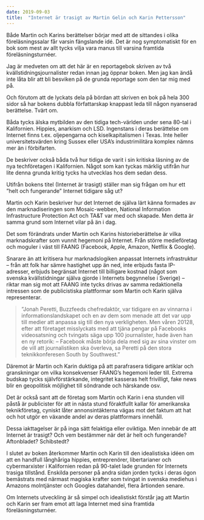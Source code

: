 ```yaml
---
date: 2019-09-03
title:  "Internet är trasigt av Martin Gelin och Karin Pettersson"
---
```

Både Martin och Karins berättelser börjar med att de sittandes i olika föreläsningssalar får varsin fängslande idé. Det är nog symptomatiskt för en bok som mest av allt tycks vilja vara manus till varsina framtida föreläsningsturnéer.

Jag är medveten om att det här är en reportagebok skriven av två kvällstidningsjournalister redan innan jag öppnar boken. Men jag kan ändå inte låta blir att bli besviken på de grunda reportage som den tar mig med på.

Och förutom att de lyckats dela på bördan att skriven en bok på hela 300 sidor så har bokens dubbla författarskap knappast leda till någon nyanserad berättelse. Tvärt om.

Båda tycks älska mytbilden av den tidiga tech-världen under sena 80-tal i Kalifornien. Hippies, anarkism och LSD. Ingenstans i deras berättelse om Internet finns t.ex. oljepengarna och kiselkapitalismen i Texas. Inte heller universitetsvärden kring Sussex eller USA’s industrimilitära komplex nämns mer än i förbifarten.

De beskriver också båda två hur tidiga de varit i sin kritiska läsning av de nya techföretagen i Kalifornien. Något som kan tyckas märklig utifrån hur lite denna grunda kritig tycks ha utvecklas hos dem sedan dess.

Utifrån bokens titel (Internet är trasigt) ställer man sig frågan om hur ett ”helt och fungerande” Internet tidigare såg ut?

Martin och Karin beskriver hur det Internet de själva lärt känna formades av den marknadiseringen som Mosaic-webben, National Information Infrastructure Protection Act och TA&T var med och skapade. Men detta är samma grund som Internet vilar på än i dag.

Det som förändrats under Martin och Karins historieberättelse är vilka marknadskrafter som vunnit hegemoni på Internet. Från större medieföretag och moguler i väst till FAANG (Facebook, Apple, Amazon, Netflix & Google).

Snarare än att kritisera hur marknadslogiken anpassat Internets infrastruktur – från att folk har sämre hastighet upp än ned, inte erbjuds fasta IP-adresser, erbjuds begränsat Internet till billigare kostnad (något som svenska kvällstidningar själva gjorde i Internets begynnelse i Sverige) – riktar man sig mot att FAANG inte tycks drivas av samma redaktionella intressen som de publicistiska plattformar som Martin och Karin själva representerar.

> ”Jonah Peretti, Buzzfeeds chefredaktör, var tidigare en av vinnarna i informationslandskapet och en av dem som menade att det var upp till medier att anpassa sig till den nya verkligheten. Men våren 20128, efter att företaget misslyckats med att tjäna pengar på Facebooks videosatsning och tvingats säga upp 100 journalister, hade även han en ny retorik:  – Facebook måste börja dela med sig av sina vinster om de vill att journalistiken ska överleva, sa Peretti på den stora teknikkonferesen South by Southwest.”

Däremot är Martin och Karin duktiga på att parafrasera tidigare artiklar och granskningar om vilka konsekvenser FAANG’s hegemoni leder till. Extrema budskap tycks självförstärkande, integritet kasseras helt frivilligt, fake news blir en geopolitisk möjlighet till söndrande och härskande osv.

Det är också sant att de företag som Martin och Karin i ena stunden vill påstå är publicister för att in nästa stund föraktfullt kallar för amerikanska teknikföretag, cyniskt låter annonsintäkterna vägas mot det faktum att hat och hot utgör en växande andel av deras plattformars innehåll.

Dessa iakttagelser är på inga sätt felaktiga eller oviktiga. Men innebär de att Internet är trasigt? Och vem bestämmer när det är helt och fungerande? Aftonbladet? Schibstedt?

I slutet av boken återkommer Martin och Karin till den idealistiska idéen om att en handfull långhåriga hippies, entreprenörer, libertarianer och cybermarxister i Kalifornien redan på 90-talet lade grunden för Internets trasiga tillstånd. Enskilda personer på andra sidan jorden tycks i deras ögon bemästrats med närmast magiska krafter som tvingat in svenska mediehus i Amazons molntjänster och Googles datahandel, flera årtionden senare.

Om Internets utveckling är så simpel och idealistiskt förstår jag att Martin och Karin ser fram emot att laga Internet med sina framtida föreläsningsturnéer.